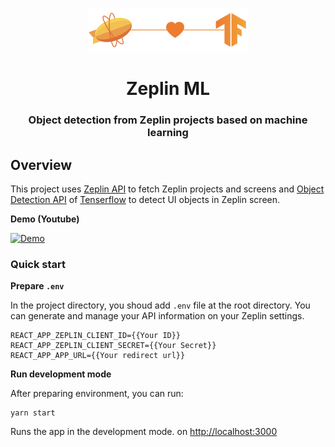 <p align="center">
  <a href="#">
    <img alt="Zeplin ML" src="/logo.png" width="256" />
  </a>
</p>
<h1 align="center">
  Zeplin ML
</h1>

<h3 align="center">
  Object detection from Zeplin projects based on machine learning
</h3>


## Overview

This project uses [Zeplin API](https://docs.zeplin.dev) to fetch Zeplin projects and screens and [Object Detection API](https://github.com/tensorflow/tfjs-models/tree/master/coco-ssd) of [Tenserflow](https://github.com/tensorflow/tfjs) to detect UI objects in Zeplin screen.

**Demo (Youtube)**

[![Demo](http://img.youtube.com/vi/a3jANIGk5EA/0.jpg)](https://youtu.be/a3jANIGk5EA) 


### Quick start

**Prepare `.env`**

In the project directory, you shoud add `.env` file at the root directory.
You can generate and manage your API information on your Zeplin settings.

```
REACT_APP_ZEPLIN_CLIENT_ID={{Your ID}}
REACT_APP_ZEPLIN_CLIENT_SECRET={{Your Secret}}
REACT_APP_APP_URL={{Your redirect url}}
```

**Run development mode**

After preparing environment, you can run:

```
yarn start
```

Runs the app in the development mode. on [http://localhost:3000](http://localhost:3000) 
